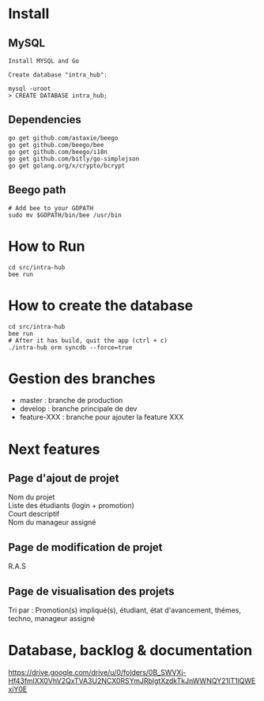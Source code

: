 # Install

## MySQL

```
Install MYSQL and Go

Create database "intra_hub":

mysql -uroot
> CREATE DATABASE intra_hub;

```

## Dependencies

```
go get github.com/astaxie/beego   
go get github.com/beego/bee
go get github.com/beego/i18n
go get github.com/bitly/go-simplejson
go get golang.org/x/crypto/bcrypt
```

## Beego path

```
# Add bee to your GOPATH
sudo mv $GOPATH/bin/bee /usr/bin
```

# How to Run

```
cd src/intra-hub
bee run
```

# How to create the database

```
cd src/intra-hub
bee run
# After it has build, quit the app (ctrl + c)
./intra-hub orm syncdb --force=true
```

# Gestion des branches

- master : branche de production  
- develop : branche principale de dev
- feature-XXX : branche pour ajouter la feature XXX  

# Next features

## Page d'ajout de projet

Nom du projet  
Liste des étudiants (login + promotion)  
Court descriptif  
Nom du manageur assigné  

## Page de modification de projet

R.A.S

## Page de visualisation des projets

Tri par : Promotion(s) impliqué(s), étudiant, état d'avancement, thémes, techno, manageur assigné


# Database, backlog & documentation

https://drive.google.com/drive/u/0/folders/0B_SWVXj-Hf43fmlXX0VhV2QxTVA3U2NCX0RSYmJRblgtXzdkTkJnWWNQY21IT1lQWExiY0E

